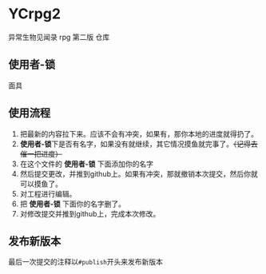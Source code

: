 # YCrpg2
异常生物见闻录 rpg 第二版 仓库

## 使用者-锁
面具
## 使用流程
    
1. 把最新的内容拉下来。应该不会有冲突，如果有，那你本地的进度就得扔了。
1. <b>使用者-锁</b>下是否有名字，如果没有就继续，其它情况摸鱼就完事了。<del>（记得去催一把进度）</del>
1. 在这个文件的 <b>使用者-锁</b> 下面添加你的名字
1. 然后提交更改，并推到github上。如果有冲突，那就撤销本次提交，然后你就可以摸鱼了。
1. 对工程进行编辑。
1. 把 <b>使用者-锁</b> 下面你的名字删了。
1. 对修改提交并推到github上，完成本次修改。

## 发布新版本
最后一次提交的注释以`#publish`开头来发布新版本
